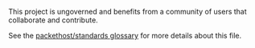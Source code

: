This project is ungoverned and benefits from a community of users that collaborate and contribute.

See the [packethost/standards glossary](https://github.com/packethost/standards/blob/master/glossary.md#ownersmd) for more details about this file.
